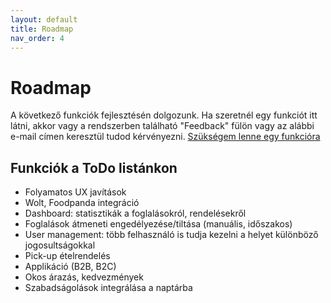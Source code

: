 ```yaml
---
layout: default
title: Roadmap
nav_order: 4
---
```

# Roadmap
A következő funkciók fejlesztésén dolgozunk. Ha szeretnél egy funkciót itt látni, akkor vagy a rendszerben található "Feedback" fülön vagy az alábbi e-mail címen keresztül tudod kérvényezni.
[Szükségem lenne egy funkcióra](mailto:mate@neery.net)

## Funkciók a ToDo listánkon
* Folyamatos UX javítások
* Wolt, Foodpanda integráció
* Dashboard: statisztikák a foglalásokról, rendelésekről
* Foglalások átmeneti engedélyezése/tiltása (manuális, időszakos)
* User management: több felhasználó is tudja kezelni a helyet különböző jogosultságokkal
* Pick-up ételrendelés
* Applikáció (B2B, B2C)
* Okos árazás, kedvezmények
* Szabadságolások integrálása a naptárba